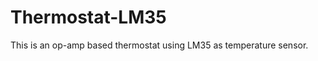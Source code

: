 Thermostat-LM35
===============

This is an op-amp based thermostat using LM35 as temperature sensor. 